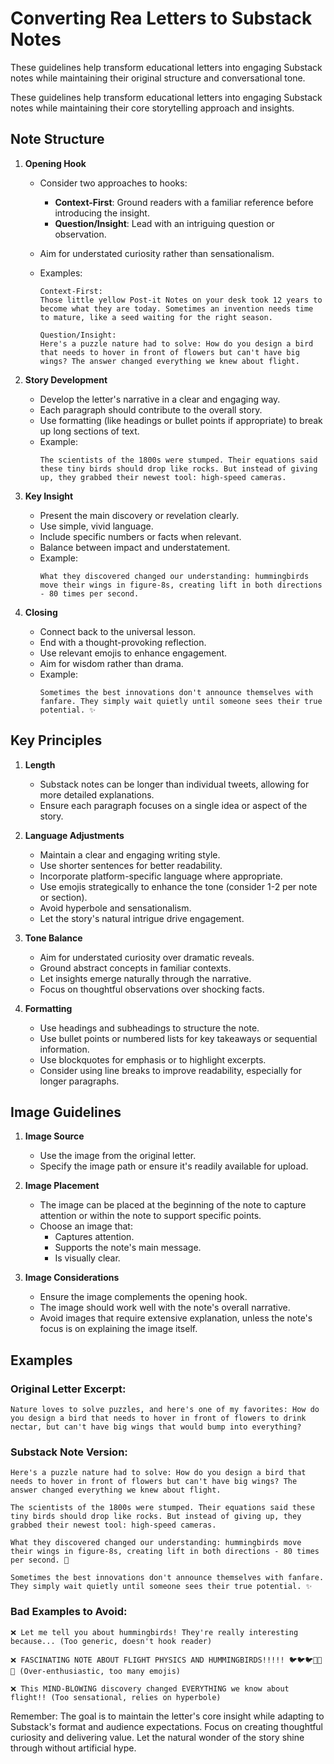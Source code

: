 # Converting Rea Letters to Substack Notes

These guidelines help transform educational letters into engaging Substack notes while maintaining their original structure and conversational tone.

These guidelines help transform educational letters into engaging Substack notes while maintaining their core storytelling approach and insights.

## Note Structure

1. **Opening Hook**

   - Consider two approaches to hooks:
     - **Context-First**: Ground readers with a familiar reference before introducing the insight.
     - **Question/Insight**: Lead with an intriguing question or observation.
   - Aim for understated curiosity rather than sensationalism.
   - Examples:

     ```
     Context-First:
     Those little yellow Post-it Notes on your desk took 12 years to become what they are today. Sometimes an invention needs time to mature, like a seed waiting for the right season.
     ```

     ```
     Question/Insight:
     Here's a puzzle nature had to solve: How do you design a bird that needs to hover in front of flowers but can't have big wings? The answer changed everything we knew about flight.
     ```

2. **Story Development**

   - Develop the letter's narrative in a clear and engaging way.
   - Each paragraph should contribute to the overall story.
   - Use formatting (like headings or bullet points if appropriate) to break up long sections of text.
   - Example:
     ```
     The scientists of the 1800s were stumped. Their equations said these tiny birds should drop like rocks. But instead of giving up, they grabbed their newest tool: high-speed cameras.
     ```

3. **Key Insight**

   - Present the main discovery or revelation clearly.
   - Use simple, vivid language.
   - Include specific numbers or facts when relevant.
   - Balance between impact and understatement.
   - Example:
     ```
     What they discovered changed our understanding: hummingbirds move their wings in figure-8s, creating lift in both directions - 80 times per second.
     ```

4. **Closing**
   - Connect back to the universal lesson.
   - End with a thought-provoking reflection.
   - Use relevant emojis to enhance engagement.
   - Aim for wisdom rather than drama.
   - Example:
     ```
     Sometimes the best innovations don't announce themselves with fanfare. They simply wait quietly until someone sees their true potential. ✨
     ```

## Key Principles

1. **Length**

   - Substack notes can be longer than individual tweets, allowing for more detailed explanations.
   - Ensure each paragraph focuses on a single idea or aspect of the story.

2. **Language Adjustments**

   - Maintain a clear and engaging writing style.
   - Use shorter sentences for better readability.
   - Incorporate platform-specific language where appropriate.
   - Use emojis strategically to enhance the tone (consider 1-2 per note or section).
   - Avoid hyperbole and sensationalism.
   - Let the story's natural intrigue drive engagement.

3. **Tone Balance**

   - Aim for understated curiosity over dramatic reveals.
   - Ground abstract concepts in familiar contexts.
   - Let insights emerge naturally through the narrative.
   - Focus on thoughtful observations over shocking facts.

4. **Formatting**
   - Use headings and subheadings to structure the note.
   - Use bullet points or numbered lists for key takeaways or sequential information.
   - Use blockquotes for emphasis or to highlight excerpts.
   - Consider using line breaks to improve readability, especially for longer paragraphs.

## Image Guidelines

1. **Image Source**

   - Use the image from the original letter.
   - Specify the image path or ensure it's readily available for upload.

2. **Image Placement**

   - The image can be placed at the beginning of the note to capture attention or within the note to support specific points.
   - Choose an image that:
     - Captures attention.
     - Supports the note's main message.
     - Is visually clear.

3. **Image Considerations**
   - Ensure the image complements the opening hook.
   - The image should work well with the note's overall narrative.
   - Avoid images that require extensive explanation, unless the note's focus is on explaining the image itself.

## Examples

### Original Letter Excerpt:

```
Nature loves to solve puzzles, and here's one of my favorites: How do you design a bird that needs to hover in front of flowers to drink nectar, but can't have big wings that would bump into everything?
```

### Substack Note Version:

```
Here's a puzzle nature had to solve: How do you design a bird that needs to hover in front of flowers but can't have big wings? The answer changed everything we knew about flight.

The scientists of the 1800s were stumped. Their equations said these tiny birds should drop like rocks. But instead of giving up, they grabbed their newest tool: high-speed cameras.

What they discovered changed our understanding: hummingbirds move their wings in figure-8s, creating lift in both directions - 80 times per second. 🚁

Sometimes the best innovations don't announce themselves with fanfare. They simply wait quietly until someone sees their true potential. ✨
```

### Bad Examples to Avoid:

```
❌ Let me tell you about hummingbirds! They're really interesting because... (Too generic, doesn't hook reader)

❌ FASCINATING NOTE ABOUT FLIGHT PHYSICS AND HUMMINGBIRDS!!!!! 🐦🐦🐦🌺🌺🌺 (Over-enthusiastic, too many emojis)

❌ This MIND-BLOWING discovery changed EVERYTHING we know about flight!! (Too sensational, relies on hyperbole)
```

Remember: The goal is to maintain the letter's core insight while adapting to Substack's format and audience expectations. Focus on creating thoughtful curiosity and delivering value. Let the natural wonder of the story shine through without artificial hype.
